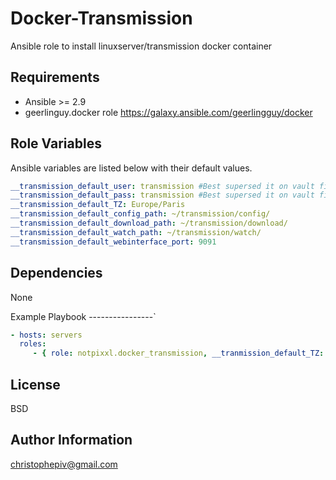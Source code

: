 Docker-Transmission
=========

Ansible role to install linuxserver/transmission docker container

Requirements
------------

* Ansible >= 2.9
* geerlinguy.docker role <https://galaxy.ansible.com/geerlingguy/docker>

Role Variables
--------------

Ansible variables are listed below with their default values.

```yaml
__transmission_default_user: transmission #Best supersed it on vault file
__transmission_default_pass: transmission #Best supersed it on vault file
__transmission_default_TZ: Europe/Paris
__transmission_default_config_path: ~/transmission/config/
__transmission_default_download_path: ~/transmission/download/
__transmission_default_watch_path: ~/transmission/watch/
__transmission_default_webinterface_port: 9091
```

Dependencies
------------

None

Example Playbook
----------------`

```yaml
- hosts: servers
  roles:
     - { role: notpixxl.docker_transmission, __tranmission_default_TZ: Europe/London }
```

License
-------

BSD

Author Information
------------------

christophepiv@gmail.com
